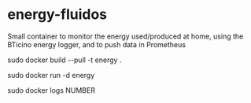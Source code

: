 # energy-fluidos
Small container to monitor the energy used/produced at home, using the BTicino energy logger, and to push data in Prometheus


sudo docker build --pull -t energy .

sudo docker run -d energy

sudo docker logs NUMBER
